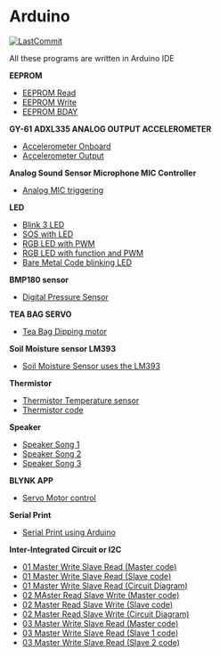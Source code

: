 # Arduino
[![LastCommit](https://img.shields.io/github/last-commit/balaji303/Arduino.svg?style=social)](https://github.com/balaji303/Arduino/commits/master)


All these programs are written in Arduino IDE

**EEPROM**

- [EEPROM Read](https://github.com/balaji303/Arduino/blob/master/EEPROMRead.ino)
- [EEPROM Write](https://github.com/balaji303/Arduino/blob/master/EEPROMWrite.ino)
- [EEPROM BDAY](https://github.com/balaji303/Arduino/blob/master/EEpBDAY.ino)

**GY-61 ADXL335 ANALOG OUTPUT ACCELEROMETER**

- [Accelerometer Onboard](https://github.com/balaji303/Arduino/blob/master/onboard.ino)
- [Accelerometer Output](https://github.com/balaji303/Arduino/blob/master/acceleroonBreadboard.ino)

**Analog Sound Sensor Microphone MIC Controller**

- [Analog MIC triggering](https://github.com/balaji303/Arduino/blob/master/AnalogMic.ino)

**LED**

- [Blink 3 LED](https://github.com/balaji303/Arduino/blob/master/LED/Blink3led.ino)
- [SOS with LED](https://github.com/balaji303/Arduino/blob/master/LED/SOSwithLED.ino)
- [RGB LED with PWM](https://github.com/balaji303/Arduino/blob/master/LED/RGB%20with%20pwm.ino)
- [RGB LED with function and PWM](https://github.com/balaji303/Arduino/blob/master/LED/RGBled%20with%20function.ino)
- [Bare Metal Code blinking LED](https://github.com/balaji303/Arduino/blob/master/LED/BareMetalCode.ino)

**BMP180 sensor**

- [Digital Pressure Sensor](https://github.com/balaji303/Arduino/blob/master/BMP.ino)

**TEA BAG SERVO**
 
 - [Tea Bag Dipping motor](https://github.com/balaji303/Arduino/blob/master/Teabag.ino)

**Soil Moisture  sensor LM393**

 - [Soil Moisture Sensor uses the LM393]( https://github.com/balaji303/Arduino/blob/master/Moisture%20sensor.ino )

**Thermistor**

- [Thermistor Temperature sensor](https://github.com/balaji303/Arduino/blob/master/Thermister.ino)
- [Thermistor code](https://github.com/balaji303/Arduino/blob/master/Thermister2.ino)

**Speaker**
- [Speaker Song 1](https://github.com/balaji303/Arduino/blob/master/Speaker/Song1.ino)
- [Speaker Song 2](https://github.com/balaji303/Arduino/blob/master/Speaker/Song2.ino)
- [Speaker Song 3](https://github.com/balaji303/Arduino/blob/master/Speaker/Song3.ino)

**BLYNK APP**

- [Servo Motor control](https://github.com/balaji303/Arduino/blob/master/Blynkservo.ino)

**Serial Print**

- [Serial Print using Arduino](https://github.com/balaji303/Arduino/blob/master/SerialPrint.ino)

**Inter-Integrated Circuit or I2C**

- [01 Master Write Slave Read (Master code)](https://github.com/balaji303/Arduino/blob/master/Protocol/Inter-Integrated%20Circuit%20I2C/01/Master.ino)
- [01 Master Write Slave Read (Slave code)]()
- [01 Master Write Slave Read (Circuit Diagram)](https://github.com/balaji303/Arduino/blob/master/i2c.png)
- [02 MAster Read Slave Write (Master code)](https://github.com/balaji303/Arduino/blob/master/ReadSlaveWrite.ino)
- [02 Master Read Slave Write (Slave code)](https://github.com/balaji303/Arduino/blob/master/02SlaveCode.ino)
- [02 Master Read Slave Write (Circuit Diagram)](https://github.com/balaji303/Arduino/blob/master/i2c.png)
- [03 Master Write Slave Read (Master code)](https://github.com/balaji303/Arduino/blob/master/03master.ino)
- [03 Master Write Slave Read (Slave 1 code)](https://github.com/balaji303/Arduino/blob/master/03Slave1.ino)
- [03 Master Write Slave Read (Slave 2 code)](https://github.com/balaji303/Arduino/blob/master/03Slave2.ino)


